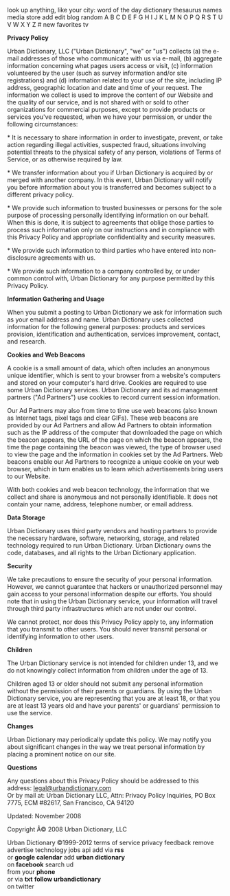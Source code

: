 look up anything, like your city: word of the day dictionary thesaurus names media store add edit blog random A B C D E F G H I J K L M N O P Q R S T U V W X Y Z # new favorites tv

**Privacy Policy**

Urban Dictionary, LLC ("Urban Dictionary", "we" or "us") collects (a) the e-mail addresses of those who communicate with us via e-mail, (b) aggregate information concerning what pages users access or visit, (c) information volunteered by the user (such as survey information and/or site registrations) and (d) information related to your use of the site, including IP address, geographic location and date and time of your request. The information we collect is used to improve the content of our Website and the quality of our service, and is not shared with or sold to other organizations for commercial purposes, except to provide products or services you've requested, when we have your permission, or under the following circumstances:

\* It is necessary to share information in order to investigate, prevent, or take action regarding illegal activities, suspected fraud, situations involving potential threats to the physical safety of any person, violations of Terms of Service, or as otherwise required by law.

\* We transfer information about you if Urban Dictionary is acquired by or merged with another company. In this event, Urban Dictionary will notify you before information about you is transferred and becomes subject to a different privacy policy.

\* We provide such information to trusted businesses or persons for the sole purpose of processing personally identifying information on our behalf. When this is done, it is subject to agreements that oblige those parties to process such information only on our instructions and in compliance with this Privacy Policy and appropriate confidentiality and security measures.

\* We provide such information to third parties who have entered into non-disclosure agreements with us.

\* We provide such information to a company controlled by, or under common control with, Urban Dictionary for any purpose permitted by this Privacy Policy.

**Information Gathering and Usage**

When you submit a posting to Urban Dictionary we ask for information such as your email address and name. Urban Dictionary uses collected information for the following general purposes: products and services provision, identification and authentication, services improvement, contact, and research.

**Cookies and Web Beacons**

A cookie is a small amount of data, which often includes an anonymous unique identifier, which is sent to your browser from a website's computers and stored on your computer's hard drive. Cookies are required to use some Urban Dictionary services. Urban Dictionary and its ad management partners ("Ad Partners") use cookies to record current session information.

Our Ad Partners may also from time to time use web beacons (also known as Internet tags, pixel tags and clear GIFs). These web beacons are provided by our Ad Partners and allow Ad Partners to obtain information such as the IP address of the computer that downloaded the page on which the beacon appears, the URL of the page on which the beacon appears, the time the page containing the beacon was viewed, the type of browser used to view the page and the information in cookies set by the Ad Partners. Web beacons enable our Ad Partners to recognize a unique cookie on your web browser, which in turn enables us to learn which advertisements bring users to our Website.

With both cookies and web beacon technology, the information that we collect and share is anonymous and not personally identifiable. It does not contain your name, address, telephone number, or email address.

**Data Storage**

Urban Dictionary uses third party vendors and hosting partners to provide the necessary hardware, software, networking, storage, and related technology required to run Urban Dictionary. Urban Dictionary owns the code, databases, and all rights to the Urban Dictionary application.

**Security**

We take precautions to ensure the security of your personal information. However, we cannot guarantee that hackers or unauthorized personnel may gain access to your personal information despite our efforts. You should note that in using the Urban Dictionary service, your information will travel through third party infrastructures which are not under our control.

We cannot protect, nor does this Privacy Policy apply to, any information that you transmit to other users. You should never transmit personal or identifying information to other users.

**Children**

The Urban Dictionary service is not intended for children under 13, and we do not knowingly collect information from children under the age of 13.

Children aged 13 or older should not submit any personal information without the permission of their parents or guardians. By using the Urban Dictionary service, you are representing that you are at least 18, or that you are at least 13 years old and have your parents' or guardians' permission to use the service.

**Changes**

Urban Dictionary may periodically update this policy. We may notify you about significant changes in the way we treat personal information by placing a prominent notice on our site.

**Questions**

Any questions about this Privacy Policy should be addressed to this address: legal@urbandictionary.com  
Or by mail at: Urban Dictionary LLC, Attn: Privacy Policy Inquiries, PO Box 7775, ECM #82617, San Francisco, CA 94120

Updated: November 2008

Copyright Â© 2008 Urban Dictionary, LLC

Urban Dictionary ©1999-2012 terms of service privacy feedback remove advertise technology jobs api add via **rss**  
or **google calendar** add **urban dictionary**  
on **facebook** search ud  
from your **phone**  
or via **txt** **follow urbandictionary**  
on twitter